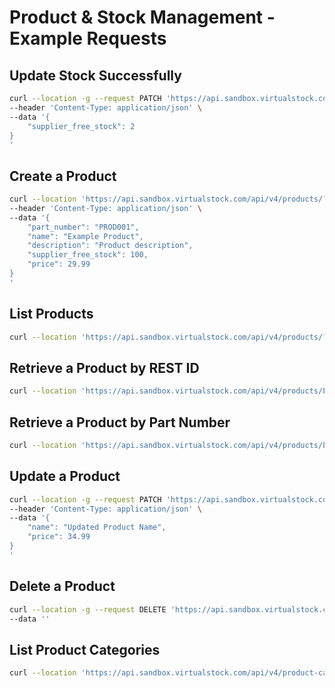 # Product & Stock Management - Example Requests

## Update Stock Successfully

```bash
curl --location -g --request PATCH 'https://api.sandbox.virtualstock.com/api/v4/products/{PRODUCT_REST_ID}/stock' \
--header 'Content-Type: application/json' \
--data '{
    "supplier_free_stock": 2
}
'
```

## Create a Product

```bash
curl --location 'https://api.sandbox.virtualstock.com/api/v4/products/?format=json' \
--header 'Content-Type: application/json' \
--data '{
    "part_number": "PROD001",
    "name": "Example Product",
    "description": "Product description",
    "supplier_free_stock": 100,
    "price": 29.99
}
'
```

## List Products

```bash
curl --location 'https://api.sandbox.virtualstock.com/api/v4/products/?format=json'
```

## Retrieve a Product by REST ID

```bash
curl --location 'https://api.sandbox.virtualstock.com/api/v4/products/PRODUCT_REST_ID/?format=json'
```

## Retrieve a Product by Part Number

```bash
curl --location 'https://api.sandbox.virtualstock.com/api/v4/products/by-part-number/PROD001/?format=json'
```

## Update a Product

```bash
curl --location -g --request PATCH 'https://api.sandbox.virtualstock.com/api/v4/products/{PRODUCT_REST_ID}/?format=json' \
--header 'Content-Type: application/json' \
--data '{
    "name": "Updated Product Name",
    "price": 34.99
}
'
```

## Delete a Product

```bash
curl --location -g --request DELETE 'https://api.sandbox.virtualstock.com/api/v4/products/{PRODUCT_REST_ID}' \
--data ''
```

## List Product Categories

```bash
curl --location 'https://api.sandbox.virtualstock.com/api/v4/product-categories/?format=json'
```
